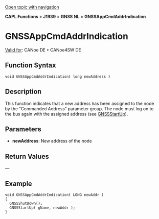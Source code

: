 [Open topic with navigation](../../../../../../CANoeDEFamily.htm#Topics/CAPLFunctions/J1939/GNSSNodeLayer/Functions/CAPLfunctionGNSSappcmdaddrindication.md)

**CAPL Functions** » **J1939** » **GNSS NL** » **GNSSAppCmdAddrIndication**

# GNSSAppCmdAddrIndication

[Valid for](../../../../Shared/FeatureAvailability.md):  CANoe DE • CANoe4SW DE

## Function Syntax

```plaintext
void GNSSAppCmdAddrIndication( long newAddress )
```

## Description

This function indicates that a new address has been assigned to the node by the "Commanded Address" parameter group. The node must log on to the bus again with the assigned address (see [GNSSStartUp](CAPLfunctionGNSSstartup.md)).

## Parameters

- **newAddress**: New address of the node

## Return Values

—

## Example

```plaintext
void GNSSAppCmdAddrIndication( LONG newAddr )
{
  GNSSShutDown();
  GNSSStartUp( gName, newAddr );
}
```
